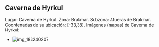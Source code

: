 ## Caverna de Hyrkul
Lugar: Caverna de Hyrkul.
Zona: Brakmar.
Subzona: Afueras de Brakmar.
Coordenadas de su ubicación: [-33,38].
Imágenes (mapas) de Caverna de Hyrkul:
- ![img_183240207](https://media.discordapp.net/attachments/1115311447145193482/1115341684604145704/183240207.jpg)